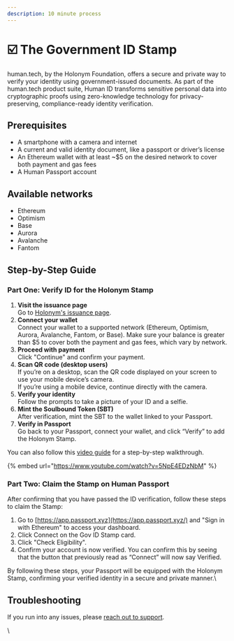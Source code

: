 ```yaml
---
description: 10 minute process
---
```


# ☑️ The Government ID Stamp

human.tech, by the Holonym Foundation, offers a secure and private way to verify your identity using government-issued documents. As part of the human.tech product suite, Human ID transforms sensitive personal data into cryptographic proofs using zero-knowledge technology for privacy-preserving, compliance-ready identity verification.

## Prerequisites

* A smartphone with a camera and internet
* A current and valid identity document, like a passport or driver’s license​​
* An Ethereum wallet with at least \~$5 on the desired network to cover both payment and gas fees
* A Human Passport account

## Available networks

* Ethereum
* Optimism
* Base
* Aurora
* Avalanche
* Fantom

## Step-by-Step Guide

### Part One: Verify ID for the Holonym Stamp

1. **Visit the issuance page**\
   Go to [Holonym's issuance page](https://silksecure.net/holonym/diff-wallet/gov-id/select).
2. **Connect your wallet**\
   Connect your wallet to a supported network (Ethereum, Optimism, Aurora, Avalanche, Fantom, or Base). Make sure your balance is greater than $5 to cover both the payment and gas fees, which vary by network.&#x20;
3. **Proceed with payment**\
   Click "Continue" and confirm your payment.
4. **Scan QR code (desktop users)**\
   If you’re on a desktop, scan the QR code displayed on your screen to use your mobile device’s camera. \
   If you’re using a mobile device, continue directly with the camera.
5. **Verify your identity**\
   Follow the prompts to take a picture of your ID and a selfie.
6. **Mint the Soulbound Token (SBT)**\
   After verification, mint the SBT to the wallet linked to your Passport.
7. **Verify in Passport**\
   Go back to your Passport, connect your wallet, and click “Verify” to add the Holonym Stamp.

You can also follow this [video guide](https://www.youtube.com/watch?v=5NpE4EDzNbM) for a step-by-step walkthrough.

{% embed url="https://www.youtube.com/watch?v=5NpE4EDzNbM" %}

### Part Two: Claim the Stamp on Human Passport

After confirming that you have passed the ID verification, follow these steps to claim the Stamp:

1. Go to [https://app.passport.xyz](https://app.passport.xyz/) and "Sign in with Ethereum" to access your dashboard.
2. Click Connect on the Gov ID Stamp card.
3. Click "Check Eligibility".
4. Confirm your account is now verified. You can confirm this by seeing that the button that previously read as “Connect” will now say Verified.

By following these steps, your Passport will be equipped with the Holonym Stamp, confirming your verified identity in a secure and private manner.\


## Troubleshooting

If you run into any issues, please [reach out to support](../../need-support.md).&#x20;

\
